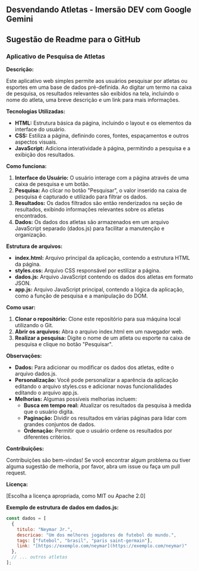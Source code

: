 ## Desvendando Atletas - Imersão DEV com Google Gemini

## Sugestão de Readme para o GitHub

### **Aplicativo de Pesquisa de Atletas**

**Descrição:**

Este aplicativo web simples permite aos usuários pesquisar por atletas ou esportes em uma base de dados pré-definida. Ao digitar um termo na caixa de pesquisa, os resultados relevantes são exibidos na tela, incluindo o nome do atleta, uma breve descrição e um link para mais informações.

**Tecnologias Utilizadas:**

* **HTML:** Estrutura básica da página, incluindo o layout e os elementos da interface do usuário.
* **CSS:** Estiliza a página, definindo cores, fontes, espaçamentos e outros aspectos visuais.
* **JavaScript:** Adiciona interatividade à página, permitindo a pesquisa e a exibição dos resultados.

**Como funciona:**

1. **Interface do Usuário:** O usuário interage com a página através de uma caixa de pesquisa e um botão.
2. **Pesquisa:** Ao clicar no botão "Pesquisar", o valor inserido na caixa de pesquisa é capturado e utilizado para filtrar os dados.
3. **Resultados:** Os dados filtrados são então renderizados na seção de resultados, exibindo informações relevantes sobre os atletas encontrados.
4. **Dados:** Os dados dos atletas são armazenados em um arquivo JavaScript separado (dados.js) para facilitar a manutenção e organização.

**Estrutura de arquivos:**

* **index.html:** Arquivo principal da aplicação, contendo a estrutura HTML da página.
* **styles.css:** Arquivo CSS responsável por estilizar a página.
* **dados.js:** Arquivo JavaScript contendo os dados dos atletas em formato JSON.
* **app.js:** Arquivo JavaScript principal, contendo a lógica da aplicação, como a função de pesquisa e a manipulação do DOM.

**Como usar:**

1. **Clonar o repositório:** Clone este repositório para sua máquina local utilizando o Git.
2. **Abrir os arquivos:** Abra o arquivo index.html em um navegador web.
3. **Realizar a pesquisa:** Digite o nome de um atleta ou esporte na caixa de pesquisa e clique no botão "Pesquisar".

**Observações:**

* **Dados:** Para adicionar ou modificar os dados dos atletas, edite o arquivo dados.js.
* **Personalização:** Você pode personalizar a aparência da aplicação editando o arquivo styles.css e adicionar novas funcionalidades editando o arquivo app.js.
* **Melhorias:** Algumas possíveis melhorias incluem:
    * **Busca em tempo real:** Atualizar os resultados da pesquisa à medida que o usuário digita.
    * **Paginação:** Dividir os resultados em várias páginas para lidar com grandes conjuntos de dados.
    * **Ordenação:** Permitir que o usuário ordene os resultados por diferentes critérios.

**Contribuições:**

Contribuições são bem-vindas! Se você encontrar algum problema ou tiver alguma sugestão de melhoria, por favor, abra um issue ou faça um pull request.

**Licença:**

[Escolha a licença apropriada, como MIT ou Apache 2.0]

**Exemplo de estrutura de dados em dados.js:**

```javascript
const dados = [
  {
    titulo: "Neymar Jr.",
    descricao: "Um dos melhores jogadores de futebol do mundo.",
    tags: ["futebol", "brasil", "paris saint-germain"],
    link: "[https://exemplo.com/neymar](https://exemplo.com/neymar)"
  },
  // ... outros atletas
];

